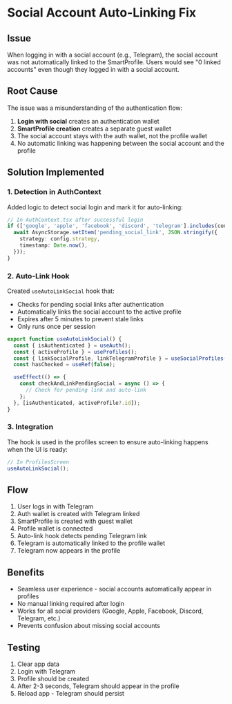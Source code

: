 # Social Account Auto-Linking Fix

## Issue

When logging in with a social account (e.g., Telegram), the social account was not automatically linked to the SmartProfile. Users would see "0 linked accounts" even though they logged in with a social account.

## Root Cause

The issue was a misunderstanding of the authentication flow:
1. **Login with social** creates an authentication wallet
2. **SmartProfile creation** creates a separate guest wallet
3. The social account stays with the auth wallet, not the profile wallet
4. No automatic linking was happening between the social account and the profile

## Solution Implemented

### 1. Detection in AuthContext

Added logic to detect social login and mark it for auto-linking:

```typescript
// In AuthContext.tsx after successful login
if (['google', 'apple', 'facebook', 'discord', 'telegram'].includes(config.strategy)) {
  await AsyncStorage.setItem('pending_social_link', JSON.stringify({
    strategy: config.strategy,
    timestamp: Date.now(),
  }));
}
```

### 2. Auto-Link Hook

Created `useAutoLinkSocial` hook that:
- Checks for pending social links after authentication
- Automatically links the social account to the active profile
- Expires after 5 minutes to prevent stale links
- Only runs once per session

```typescript
export function useAutoLinkSocial() {
  const { isAuthenticated } = useAuth();
  const { activeProfile } = useProfiles();
  const { linkSocialProfile, linkTelegramProfile } = useSocialProfiles();
  const hasChecked = useRef(false);

  useEffect(() => {
    const checkAndLinkPendingSocial = async () => {
      // Check for pending link and auto-link
    };
  }, [isAuthenticated, activeProfile?.id]);
}
```

### 3. Integration

The hook is used in the profiles screen to ensure auto-linking happens when the UI is ready:

```typescript
// In ProfilesScreen
useAutoLinkSocial();
```

## Flow

1. User logs in with Telegram
2. Auth wallet is created with Telegram linked
3. SmartProfile is created with guest wallet
4. Profile wallet is connected
5. Auto-link hook detects pending Telegram link
6. Telegram is automatically linked to the profile wallet
7. Telegram now appears in the profile

## Benefits

- Seamless user experience - social accounts automatically appear in profiles
- No manual linking required after login
- Works for all social providers (Google, Apple, Facebook, Discord, Telegram, etc.)
- Prevents confusion about missing social accounts

## Testing

1. Clear app data
2. Login with Telegram
3. Profile should be created
4. After 2-3 seconds, Telegram should appear in the profile
5. Reload app - Telegram should persist
